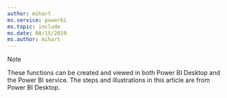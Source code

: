 ```yaml
---
author: mihart
ms.service: powerbi
ms.topic: include
ms.date: 08/15/2019
ms.author: mihart
---
```


>[!NOTE]
>These functions can be created and viewed in both Power BI Desktop and the Power BI service. The steps and illustrations in this article are from Power BI Desktop. 
